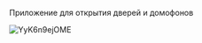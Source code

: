 Приложение для открытия дверей и домофонов

![YyK6n9ejOME](https://user-images.githubusercontent.com/75783159/189676472-6bf612e0-73fe-4bb1-b56b-ec873fca609a.jpg)





